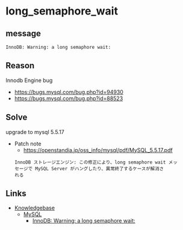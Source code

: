 # long_semaphore_wait

## message
```log
InnoDB: Warning: a long semaphore wait:
```

## Reason

Innodb Engine bug

* https://bugs.mysql.com/bug.php?id=94930
* https://bugs.mysql.com/bug.php?id=88523

## Solve

upgrade to mysql 5.5.17

* Patch note
    * https://openstandia.jp/oss_info/mysql/pdf/MySQL_5.5.17.pdf
    ```
    InnoDB ストレージエンジン: この修正により、long semaphore wait メッ
    セージで MySQL Server がハングしたり、異常終了するケースが解消さ
    れる
    ```

## Links

* [Knowledgebase](https://github.com/LowyShin/KnowledgeBase/wiki)
   * [MySQL](https://github.com/LowyShin/KnowledgeBase/blob/master/wiki/MySQL/README.md)
      * [InnoDB: Warning: a long semaphore wait:](https://github.com/LowyShin/KnowledgeBase/blob/master/wiki/MySQL/semaphorebug.md)  
